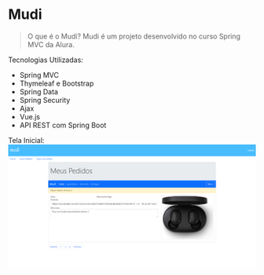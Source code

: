 # Mudi
> O que é o Mudi?
> Mudi é um projeto desenvolvido no curso Spring MVC da Alura.

Tecnologias Utilizadas: 
  * Spring MVC
  * Thymeleaf e Bootstrap
  * Spring Data
  * Spring Security
  * Ajax
  * Vue.js
  * API REST com Spring Boot
  
  Tela Inicial:
  ![](src/main/resources/static/images/home.png)
 
  
